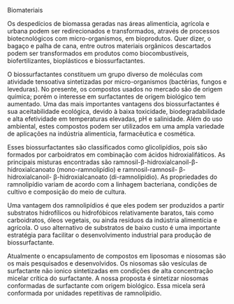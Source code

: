 Biomateriais

Os despedícios de biomassa geradas nas áreas alimenticia, agrícola e urbana podem ser redirecionados e transformados, através de processos biotecnológicos com  micro-organismos, em bioprodutos. Quer dizer, o bagaço e palha de cana, entre outros materiais orgânicos descartados podem ser transformados em produtos como biocombustíveis, biofertilizantes, bioplásticos e biossurfactantes. 

O biossurfactantes constituem um grupo diverso de moléculas com atividade tensoativa
sintetizadas por micro-organismos (bactérias, fungos e leveduras). No presente, os compostos usados no mercado são de origem química; porém o interesse em surfactantes de origem biológico tem aumentado. Uma das mais importantes vantagens dos biossurfactantes é sua aceitabilidade ecológica, devido à baixa toxicidade, biodegradabilidade e alta efetividade em temperaturas elevadas, pH e salinidade. Além do uso ambiental, estes compostos podem ser utilizados em uma ampla variedade de aplicações na indústria alimentícia, farmacêutica e cosmética.
 
Esses biossurfactantes são classificados como glicolipídios, pois são formados por
carboidratos em combinação com ácidos hidroxialifáticos. As principais misturas encontradas são ramnosil-β-hidroxialcanoil-β-hidroxialcanoato (mono-ramnolipídio) e ramnosil-ramnosil- β-hidroxialcanoil- β-hidroxialcanoato (di-ramnolipídio). As propriedades do ramnolipídio variam de acordo com a linhagem bacteriana, condições de cultivo e composição do meio de cultura.
 
Uma vantagem dos ramnolipídios é que eles podem ser produzidos a partir substratos hidrofílicos ou hidrofóbicos relativamente baratos, tais como carboidratos, óleos vegetais, ou ainda resíduos da indústria alimentícia e agrícola. O uso alternativo de substratos de baixo custo é uma importante estratégia para facilitar o desenvolvimento industrial para produção de biossurfactante. 

Atualmente o encapsulamento de compostos em liposomas e niosomas são os mais pesquisados e desenvolvidos. Os niosomas são vesículas de surfactante não ionico  sintetizadas em condições de alta concentração micelar crítica do surfactante. A nossa proposta é sintetizar niosomas conformadas de surfactante com origem biológico. Essa micela será conformada por unidades repetitivas de ramnolípidio.










